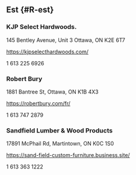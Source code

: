 
## Est {#R-est}


### KJP Select Hardwoods.

145 Bentley Avenue, Unit 3 Ottawa, ON K2E 6T7

<https://kjpselecthardwoods.com/>

1 613 225 6926

### Robert Bury

1881 Bantree St, Ottawa, ON K1B 4X3

<https://robertbury.com/fr/>

1 613 747 2879

### Sandfield Lumber & Wood Products

17891 McPhail Rd, Martintown, ON K0C 1S0

<https://sand-field-custom-furniture.business.site/>

1 613 363 1222
